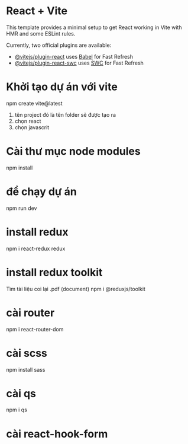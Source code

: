 # React + Vite

This template provides a minimal setup to get React working in Vite with HMR and some ESLint rules.

Currently, two official plugins are available:

- [@vitejs/plugin-react](https://github.com/vitejs/vite-plugin-react/blob/main/packages/plugin-react/README.md) uses [Babel](https://babeljs.io/) for Fast Refresh
- [@vitejs/plugin-react-swc](https://github.com/vitejs/vite-plugin-react-swc) uses [SWC](https://swc.rs/) for Fast Refresh

# Khởi tạo dự án với vite

npm create vite@latest
1. tên project đó là tên folder sẽ được tạo ra
2. chọn react
3. chọn javascrit

# Cài thư mục node modules

npm install

# để chạy dự án

npm run dev

# install redux

npm i react-redux redux 

# install redux toolkit
Tìm tài liệu coi lại .pdf (document)
npm i @reduxjs/toolkit
# cài router
npm i react-router-dom

# cài scss
npm install sass  

# cài qs
npm i qs

# cài react-hook-form